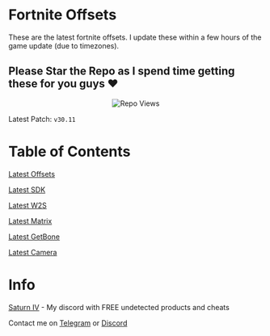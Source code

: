 # Fortnite Offsets

These are the latest fortnite offsets. I update these within a few hours of the game update (due to timezones).

## Please Star the Repo as I spend time getting these for you guys ❤️

<p align="center"> <img src="https://komarev.com/ghpvc/?username=p-niggerfart&label=Repo%20views&color=0e75b6&style=flat" alt="Repo Views" /> </p>

Latest Patch: ``v30.11``

# Table of Contents

[Latest Offsets](https://github.com/paysonism/Fortnite-Offsets/blob/main/offsets.h)

[Latest SDK](https://github.com/paysonism/Fortnite-Offsets/blob/main/FortniteClient-Win64-Shipping-v30.01.rar)

[Latest W2S](https://github.com/paysonism/Fortnite-Offsets/blob/main/ProjectWorldToScreen.h)

[Latest Matrix](https://github.com/paysonism/Fortnite-Offsets/blob/main/Matrix.h)

[Latest GetBone](https://github.com/paysonism/Fortnite-Offsets/blob/main/GetBoneWithRotation.h)

[Latest Camera](https://github.com/paysonism/Fortnite-Offsets/blob/main/Camera.h)

# Info

[Saturn IV](https://discord.gg/saturniv) - My discord with FREE undetected products and cheats

Contact me on [Telegram](https://t.me/payson1337) or [Discord](https://discord.com/users/1214355385457188926)
